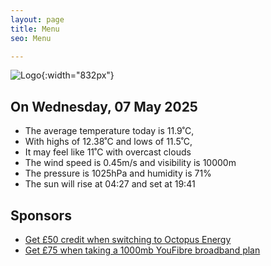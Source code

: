 ```yaml
---
layout: page
title: Menu
seo: Menu

---
```


![Logo](/images/logo.jpg){:width="832px"}

<!-- weather_marker starts -->
## On Wednesday, 07 May 2025

- The average temperature today is 11.9˚C,
- With highs of 12.38˚C and lows of 11.5˚C,
- It may feel like 11˚C with overcast clouds
- The wind speed is 0.45m/s and visibility is 10000m
- The pressure is 1025hPa and humidity is 71%
- The sun will rise at 04:27 and set at 19:41

<!-- weather_marker ends -->

## Sponsors

- [Get £50 credit when switching to Octopus Energy](https://bit.ly/3oD1nnS)
- [Get £75 when taking a 1000mb YouFibre broadband plan](https://aklam.io/91zWhU?)
